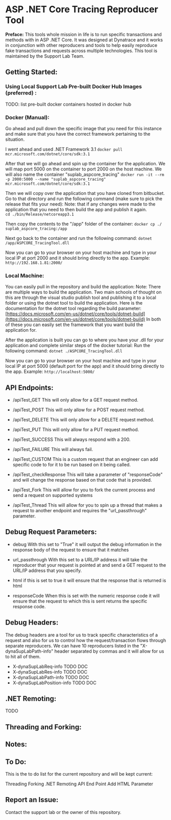 # ASP .NET Core Tracing Reproducer Tool 
**Preface:** This tools whole mission in life is to run specific transactions and methods with in ASP .NET Core. It was designed at Dynatrace and it works in conjunction with other reproducers and tools to help easily reproduce fake transactions and requests across multiple technologies. This tool is maintained by the Support Lab Team. 

## Getting Started: 

### Using Local Support Lab Pre-built Docker Hub Images (preferred) : 
TODO: list pre-built docker containers hosted in docker hub

### Docker (Manual): 
Go ahead and pull down the specific image that you need for this instance and make sure that you have the correct framework pertaining to the situation.
 
I went ahead and used .NET Framework 3.1
``docker pull mcr.microsoft.com/dotnet/core/sdk:3.1``

After that we will go ahead and spin up the container for the application. We will map port 5000 on the container to port 2000 on the host machine. We will also name the container "suplab_aspcore_tracing"
``docker run -it --rm -p 2000:5000 --name "suplab_aspcore_tracing" mcr.microsoft.com/dotnet/core/sdk:3.1``

Then we will copy over the application that you have cloned from bitbucket. Go to that directory and run the following command (make sure to pick the release that fits your need):
Note: that if any changes were made to the application that you need to then build the app and publish it again.  
``cd ./bin/Release/netcoreapp3.1``

Then copy the contents to the "/app" folder of the container: 
``docker cp ./ suplab_aspcore_tracing:/app``

Next go back to the container and run the following command: 
``dotnet /app/ASPCORE_TracingTool.dll`` 

Now you can go to your browser on your host machine and type in your local IP at port 2000 and it should bring directly to the app. 
Example: 
``http://192.168.1.81:2000/``

### Local Machine: 

You can easily pull in the repository and build the application:
Note: There are multiple ways to build the application. Two main schools of thought on this are through the visual studio publish tool and publishing it to a local folder or using the dotnet tool to build the application. Here is the documentation for the dotnet tool regarding the build parameter: [https://docs.microsoft.com/en-us/dotnet/core/tools/dotnet-build](https://docs.microsoft.com/en-us/dotnet/core/tools/dotnet-build)
In both of these you can easily set the framework that you want build the application for. 

After the application is built you can go to where you have your .dll for your application and complete similar steps of the docker tutorial: 
Run the following command: 
``dotnet ./ASPCORE_TracingTool.dll`` 

Now you can go to your browser on your host machine and type in your local IP at port 5000 (default port for the app) and it should bring directly to the app. 
Example: 
``http://localhost:5000/``

## API Endpoints: 
 - /apiTest_GET
 This will only allow for a GET request method.
 
 - /apiTest_POST
 This will only allow for a POST request method.
 
 - /apiTest_DELETE
 This will only allow for a DELETE request method. 
 
 - /apiTest_PUT
 This will only allow for a PUT request method. 
 
 - /apiTest_SUCCESS
 This will always respond with a 200. 
 
 - /apiTest_FAILURE
 This will always fail. 
 
 - /apiTest_CUSTOM
 This is a custom request that an engineer can add specific code to for it to be run based on it being called. 
 
 - /apiTest_checkResponse
 This will take a parameter of "responseCode" and will change the response based on that code that is provided. 
 
 - /apiTest_Fork
 This will allow for you to fork the current process and send a request on supported systems 
 
 - /apiTest_Thread
 This will allow for you to spin up a thread that makes a request to another endpoint and requires  the "url_passthrough" parameter.
 

## Debug Request Parameters: 
 - debug 
 With this set to "True" it will output the debug information in the response body of the request to ensure that it matches
 
 - url_passthrough
  With this set to a URL/IP address it will take the reproducer that your request is pointed at and send a GET request to the URL/IP address that you specify.
  
 - html 
 if this is set to true it will ensure that the response that is returned is html
 
 - responseCode
 When this is set with the numeric response code it will ensure that the request to which this is sent returns the specific response code.
## Debug Headers:
The debug headers are a tool for us to track specific characteristics of a request and also for us to control how the request/transaction flows through separate reproducers. We can have 10 reproducers listed in the "X-dynaSupLabPath-info" header separated by commas and it will allow for us to hit all of them. 

 - X-dynaSupLabReq-info
 TODO DOC
 - X-dynaSupLabRes-info
TODO DOC
 - X-dynaSupLabPath-info
 TODO DOC
 - X-dynaSupLabPosition-info
TODO DOC

##  .NET Remoting: 
TODO

## Threading and Forking:

## Notes: 

## To Do: 
This is the to do list for the current repository and will be kept current: 
 
Threading 
Forking 
.NET Remoting API End Point 
Add HTML Parameter

## Report an Issue: 

Contact the support lab or the owner of this repository. 